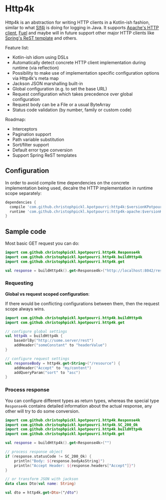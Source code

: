 # Http4k

Http4k is an abstraction for writing HTTP clients in a Kotlin-ish fashion, similar to what [Slf4j](https://www.slf4j.org/) is doing for logging in Java.
It supports [Apache's HTTP client](https://hc.apache.org/httpcomponents-client-ga/), [Fuel](https://github.com/kittinunf/Fuel) and maybe will in future support other major HTTP clients like [Spring's ReST template](https://spring.io/guides/gs/consuming-rest/) and others.  

Feature list:

* Kotlin-ish idiom using DSLs
* Automatically detect concrete HTTP client implementation during runtime (via reflection)
* Possibility to make use of implementation specific configuration options via Http4k's meta map
* Jackson JSON marshalling built-in
* Global configuration (e.g. to set the base URL)
* Request configuration which takes precedence over global configuration
* Request body can be a File or a usual ByteArray 
* Status code validation (by number, family or custom code)

Roadmap:

* Interceptors
* Pagination support
* Path variable substitution
* Sort/filter support
* Default error type conversion
* Support Spring ReST templates

## Configuration

In order to avoid compile time dependencies on the concrete implementation being used, decalre the HTTP implementation in runtime scope separately:

```groovy
dependencies {
  compile 'com.github.christophpickl.kpotpourri:http4k:$versionKPotpourri'
  runtime 'com.github.christophpickl.kpotpourri:http4k-apache:$versionKPotpourri'
}
```


## Sample code

Most basic GET request you can do:

```kotlin
import com.github.christophpickl.kpotpourri.http4k.Response4k
import com.github.christophpickl.kpotpourri.http4k.buildHttp4k
import com.github.christophpickl.kpotpourri.http4k.get

val response = buildHttp4k().get<Response4k>("http://localhost:8042/rest/endpoint")
```

### Requesting

**Global vs request scoped configuration**:

If there would be conflicting configurations between them, then the request scope always wins.

```kotlin
import com.github.christophpickl.kpotpourri.http4k.buildHttp4k
import com.github.christophpickl.kpotpourri.http4k.get

// configure global settings
val http4k = buildHttp4k { 
    baseUrlBy("http://some.server/rest")
    addHeader("someConstant" to "headerValue")
}

// configure request settings
val responseBody = http4k.get<String>("/resource") {
    addHeader("Accept" to "my/content")
    addQueryParam("sort" to "asc")
}
```


### Process response

You can configure different types as return types, whereas the special type `Response4k` contains detailed information about the actual response,
any other will try to do some conversion.

```kotlin
import com.github.christophpickl.kpotpourri.http4k.Response4k
import com.github.christophpickl.kpotpourri.http4k.SC_200_Ok
import com.github.christophpickl.kpotpourri.http4k.buildHttp4k
import com.github.christophpickl.kpotpourri.http4k.get

val response = buildHttp4k().get<Response4k>("")

// process response object
if (response.statusCode != SC_200_Ok) {
    println("Body: ${response.bodyAsString}")
    println("Accept Header: ${response.headers["Accept"]}")
}

// or transform JSON with jackson
data class Dto(val name: String)

val dto = http4k.get<Dto>("/dto")
```
